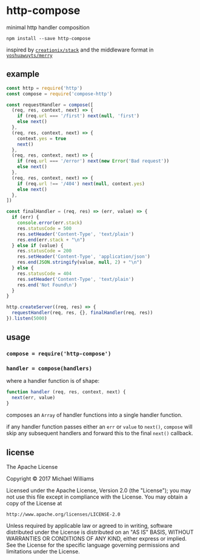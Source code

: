 # http-compose

minimal http handler composition

```shell
npm install --save http-compose
```

inspired by [`creationix/stack`](https://github.com/creationix/stack) and the middleware format in [`yoshuawuyts/merry`](https://github.com/yoshuawuyts/merry)

## example

```js
const http = require('http')
const compose = require('compose-http')

const requestHandler = compose([
  (req, res, context, next) => {
    if (req.url === '/first') next(null, 'first')
    else next()
  },
  (req, res, context, next) => {
    context.yes = true
    next()
  },
  (req, res, context, next) => {
    if (req.url === '/error') next(new Error('Bad request'))
    else next()
  },
  (req, res, context, next) => {
    if (req.url !== '/404') next(null, context.yes)
    else next()
  },
])

const finalHandler = (req, res) => (err, value) => {
  if (err) {
    console.error(err.stack)
    res.statusCode = 500
    res.setHeader('Content-Type', 'text/plain')
    res.end(err.stack + "\n")
  } else if (value) {
    res.statusCode = 200
    res.setHeader('Content-Type', 'application/json')
    res.end(JSON.stringify(value, null, 2) + "\n")
  } else {
    res.statusCode = 404
    res.setHeader('Content-Type', 'text/plain')
    res.end('Not Found\n')
  }
}

http.createServer((req, res) => {
  requestHandler(req, res, {}, finalHandler(req, res))
}).listen(5000)
```

## usage

### `compose = require('http-compose')`

### `handler = compose(handlers)`

where a handler function is of shape:

```js
function handler (req, res, context, next) {
  next(err, value)
}
```

composes an `Array` of handler functions into a single handler function.

if any handler function passes either an `err` or `value` to `next()`, `compose` will skip any subsequent handlers and forward this to the final `next()` callback.

## license

The Apache License

Copyright &copy; 2017 Michael Williams

Licensed under the Apache License, Version 2.0 (the "License");
you may not use this file except in compliance with the License.
You may obtain a copy of the License at

    http://www.apache.org/licenses/LICENSE-2.0

Unless required by applicable law or agreed to in writing, software
distributed under the License is distributed on an "AS IS" BASIS,
WITHOUT WARRANTIES OR CONDITIONS OF ANY KIND, either express or implied.
See the License for the specific language governing permissions and
limitations under the License.
